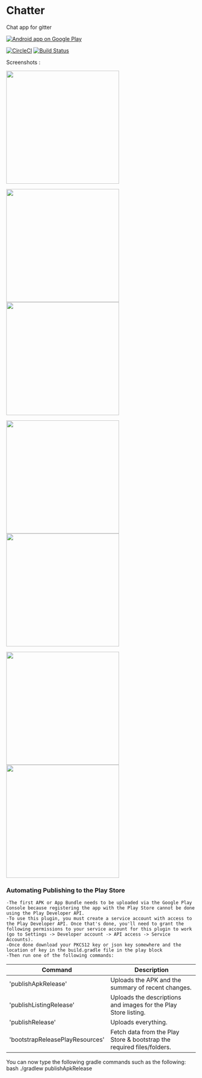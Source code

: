# Chatter
Chat app for gitter

<a href="https://play.google.com/store/apps/details?id=com.codingblocks.chatter">
  <img alt="Android app on Google Play"
       src="https://developer.android.com/images/brand/en_app_rgb_wo_45.png" />
</a>

[![CircleCI](https://img.shields.io/circleci/project/github/coding-blocks/Chatter.svg)](https://circleci.com/gh/coding-blocks/Chatter)
[![Build Status](https://travis-ci.org/coding-blocks/Chatter.svg?branch=development)](https://travis-ci.org/coding-blocks/Chatter)

Screenshots :

<img src="https://user-images.githubusercontent.com/29139786/43609356-62d17ee2-96c1-11e8-9414-d3a00490d362.gif" width=300>

<img src="https://user-images.githubusercontent.com/29139786/44072492-ca6a0e90-9fac-11e8-9f84-9ab288f4c33a.jpg" width=300><img src="https://user-images.githubusercontent.com/29139786/44072489-c9070904-9fac-11e8-9dad-527063fcde3c.jpg" width=300>

<img src="https://user-images.githubusercontent.com/29139786/44072488-c7e04950-9fac-11e8-9479-cfc132dc49a6.jpg" width=300><img src="https://user-images.githubusercontent.com/29139786/44072485-c6b03c70-9fac-11e8-85b4-2714f2cd8a18.jpg" width=300>

<img src="https://user-images.githubusercontent.com/29139786/44072581-4f6862cc-9fad-11e8-84d3-69d5f028afed.jpg" width=300><img src="https://user-images.githubusercontent.com/29139786/44072582-501f610c-9fad-11e8-9ab5-2e534b863b51.jpg" width=300>

 ### Automating Publishing to the Play Store
 
    -The first APK or App Bundle needs to be uploaded via the Google Play Console because registering the app with the Play Store cannot be done using the Play Developer API.
    -To use this plugin, you must create a service account with access to the Play Developer API. Once that's done, you'll need to grant the following permissions to your service account for this plugin to work (go to Settings -> Developer account -> API access -> Service Accounts).
    -Once done download your PKCS12 key or json key somewhere and the location of key in the build.gradle file in the play block
    -Then run one of the following commands:
    
   | Command | Description |
   | ------------- | ------------- |
   | 'publishApkRelease'| Uploads the APK and the summary of recent changes. |
   | 'publishListingRelease'| Uploads the descriptions and images for the Play Store listing.|
   | 'publishRelease'| Uploads everything.|
   | 'bootstrapReleasePlayResources'| Fetch data from the Play Store & bootstrap the required files/folders.|
                                 
You can now type the following gradle commands such as the following:
 bash
./gradlew publishApkRelease

